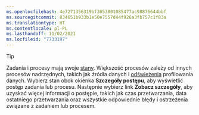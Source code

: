 ```yaml
---
ms.openlocfilehash: 4e7271356319bf3653801085477ac98876644bbf
ms.sourcegitcommit: 834651b933b1e50e7557d44f926a3fb757c1f83a
ms.translationtype: HT
ms.contentlocale: pl-PL
ms.lasthandoff: 11/02/2021
ms.locfileid: "7733197"
---
```

> [!TIP] 
> Zadania i procesy mają swoje [stany](../audience-insights/system.md#status-definitions). Większość procesów zależy od innych procesów nadrzędnych, takich jak źródła danych i [odświeżenia](../audience-insights/system.md#refresh-processes) profilowania danych. Wybierz stan obok okienka **Szczegóły postępu**, aby wyświetlić postęp zadania lub procesu. Następnie wybierz link **Zobacz szczegóły**, aby uzyskać więcej informacji o postępie, takich jak czas przetwarzania, data ostatniego przetwarzania oraz wszystkie odpowiednie błędy i ostrzeżenia związane z zadaniem lub procesem.
